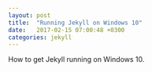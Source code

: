 ```yaml
---
layout: post
title:  "Running Jekyll on Windows 10"
date:   2017-02-15 07:00:48 +0300
categories: jekyll
---
```

How to get Jekyll running on Windows 10.
